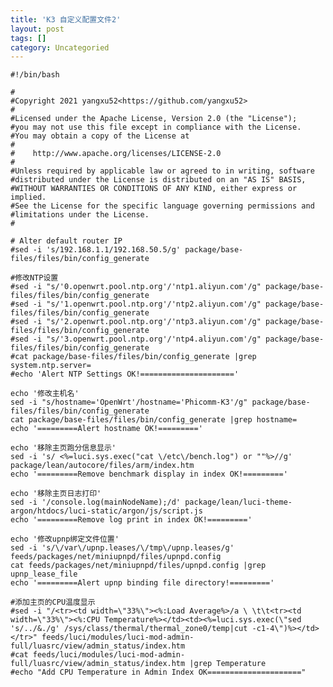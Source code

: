 ```yaml
---
title: 'K3 自定义配置文件2'
layout: post
tags: []
category: Uncategoried
---
```

	#!/bin/bash

	#
	#Copyright 2021 yangxu52<https://github.com/yangxu52>
	#
	#Licensed under the Apache License, Version 2.0 (the "License");
	#you may not use this file except in compliance with the License.
	#You may obtain a copy of the License at
	#
	#    http://www.apache.org/licenses/LICENSE-2.0
	#
	#Unless required by applicable law or agreed to in writing, software
	#distributed under the License is distributed on an "AS IS" BASIS,
	#WITHOUT WARRANTIES OR CONDITIONS OF ANY KIND, either express or implied.
	#See the License for the specific language governing permissions and
	#limitations under the License.
	#

	# Alter default router IP
	#sed -i 's/192.168.1.1/192.168.50.5/g' package/base-files/files/bin/config_generate

	#修改NTP设置
	#sed -i "s/'0.openwrt.pool.ntp.org'/'ntp1.aliyun.com'/g" package/base-files/files/bin/config_generate
	#sed -i "s/'1.openwrt.pool.ntp.org'/'ntp2.aliyun.com'/g" package/base-files/files/bin/config_generate
	#sed -i "s/'2.openwrt.pool.ntp.org'/'ntp3.aliyun.com'/g" package/base-files/files/bin/config_generate
	#sed -i "s/'3.openwrt.pool.ntp.org'/'ntp4.aliyun.com'/g" package/base-files/files/bin/config_generate
	#cat package/base-files/files/bin/config_generate |grep system.ntp.server=
	#echo 'Alert NTP Settings OK!====================='

	echo '修改主机名'
	sed -i "s/hostname='OpenWrt'/hostname='Phicomm-K3'/g" package/base-files/files/bin/config_generate
	cat package/base-files/files/bin/config_generate |grep hostname=
	echo '=========Alert hostname OK!========='

	echo '移除主页跑分信息显示'
	sed -i 's/ <%=luci.sys.exec("cat \/etc\/bench.log") or ""%>//g' package/lean/autocore/files/arm/index.htm
	echo '=========Remove benchmark display in index OK!========='

	echo '移除主页日志打印'
	sed -i '/console.log(mainNodeName);/d' package/lean/luci-theme-argon/htdocs/luci-static/argon/js/script.js
	echo '=========Remove log print in index OK!========='

	echo '修改upnp绑定文件位置'
	sed -i 's/\/var\/upnp.leases/\/tmp\/upnp.leases/g' feeds/packages/net/miniupnpd/files/upnpd.config
	cat feeds/packages/net/miniupnpd/files/upnpd.config |grep upnp_lease_file
	echo '=========Alert upnp binding file directory!========='

	#添加主页的CPU温度显示
	#sed -i "/<tr><td width=\"33%\"><%:Load Average%>/a \ \t\t<tr><td width=\"33%\"><%:CPU Temperature%></td><td><%=luci.sys.exec(\"sed 's/../&./g' /sys/class/thermal/thermal_zone0/temp|cut -c1-4\")%></td></tr>" feeds/luci/modules/luci-mod-admin-full/luasrc/view/admin_status/index.htm
	#cat feeds/luci/modules/luci-mod-admin-full/luasrc/view/admin_status/index.htm |grep Temperature
	#echo "Add CPU Temperature in Admin Index OK====================="